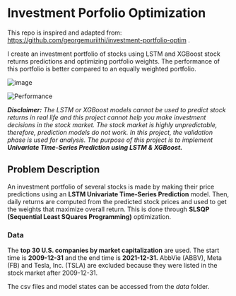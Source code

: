 # Investment Porfolio Optimization



This repo is inspired and adapted from: <a href="https://github.com/georgemuriithi/investment-portfolio-optim">
https://github.com/georgemuriithi/investment-portfolio-optim
</a>.


I create an investment portfolio of stocks using LSTM and XGBoost stock returns predictions and optimizing portfolio weights. The performance of this portfolio is better compared to an equally weighted portfolio.

![image](https://user-images.githubusercontent.com/69723856/226716090-2f2d7e85-3cca-418c-9c66-5507f7c18213.png)

![Performance](https://user-images.githubusercontent.com/69723856/226715865-3aa25c2c-bb8f-433e-90a8-a9850aa46dc1.png)

***Disclaimer:** The LSTM or XGBoost models cannot be used to predict stock returns in real life and this project cannot help you make investment decisions in the stock market. The stock market is highly unpredictable, therefore, prediction models do not work. In this project, the validation phase is used for analysis. The purpose of this project is to implement **Univariate Time-Series Prediction using LSTM & XGBoost.***

## Problem Description
An investment portfolio of several stocks is made by making their price predictions using an **LSTM Univariate Time-Series Prediction** model. Then, daily returns are computed from the predicted stock prices and used to get the weights that maximize overall return. This is done through **SLSQP (Sequential Least SQuares Programming)** optimization.

### Data
The **top 30 U.S. companies by market capitalization** are used. The start time is **2009-12-31** and the end time is **2021-12-31.** AbbVie (ABBV), Meta (FB) and Tesla, Inc. (TSLA) are excluded because they were listed in the stock market after 2009-12-31.

The csv files and model states can be accessed from the *data* folder.
